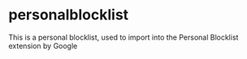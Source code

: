 # personalblocklist
This is a personal blocklist, used to import into the Personal Blocklist extension by Google
